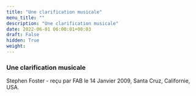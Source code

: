 ```yaml
---
title: "Une clarification musicale"
menu_title: ""
description: "Une clarification musicale"
date: 2022-06-01 06:00:01+00:03
draft: False
hidden: True
weight:
---
```

### Une clarification musicale

Stephen Foster - reçu par FAB le 14 Janvier 2009, Santa Cruz, Californie, USA.



